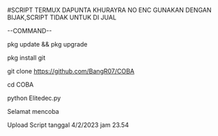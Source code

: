 #SCRIPT TERMUX DAPUNTA KHURAYRA NO ENC 
GUNAKAN DENGAN BIJAK,SCRIPT TIDAK UNTUK DI JUAL

--COMMAND--

pkg update && pkg upgrade

pkg install git

git clone https://github.com/BangR07/COBA

cd COBA

python Elitedec.py

Selamat mencoba

Upload Script tanggal 4/2/2023 jam 23.54
